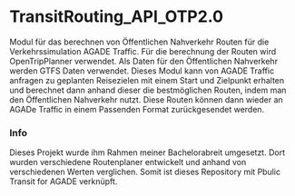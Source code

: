 # TransitRouting_API_OTP2.0

Modul für das berechnen von Öffentlichen Nahverkehr Routen für die Verkehrssimulation AGADE Traffic. Für die berechnung der Routen wird OpenTripPlanner verwendet. 
Als Daten für den Öffentlichen Nahverkehr werden GTFS Daten verwendet.
Dieses Modul kann von AGADE Traffic anfragen zu geplanten Reisezielen mit einem Start und Zielpunkt erhalten und berechnet dann anhand dieser die bestmöglichen Routen,
indem man den Öffentlichen Nahverkehr nutzt. Diese Routen können dann wieder an AGADe Traffic in einem Passenden Format zurückgesendet werden. 

### Info
Dieses Projekt wurde ihm Rahmen meiner Bachelorabreit umgesetzt. Dort wurden verschiedene Routenplaner entwickelt und anhand von verschiedenen Werten verglichen.
Somit ist dieses Repository mit Pbulic Transit for AGADE verknüpft.
